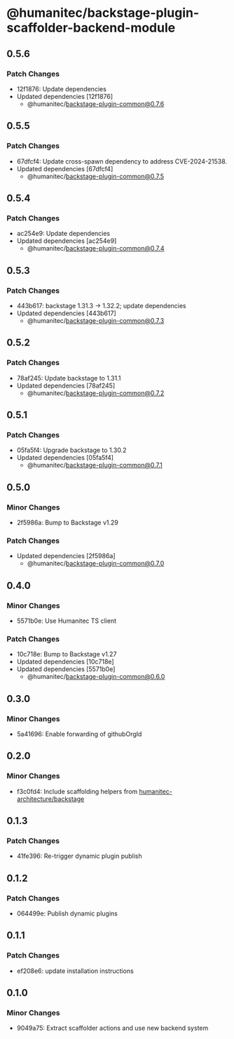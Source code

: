 # @humanitec/backstage-plugin-scaffolder-backend-module

## 0.5.6

### Patch Changes

- 12f1876: Update dependencies
- Updated dependencies [12f1876]
  - @humanitec/backstage-plugin-common@0.7.6

## 0.5.5

### Patch Changes

- 67dfcf4: Update cross-spawn dependency to address CVE-2024-21538.
- Updated dependencies [67dfcf4]
  - @humanitec/backstage-plugin-common@0.7.5

## 0.5.4

### Patch Changes

- ac254e9: Update dependencies
- Updated dependencies [ac254e9]
  - @humanitec/backstage-plugin-common@0.7.4

## 0.5.3

### Patch Changes

- 443b617: backstage 1.31.3 -> 1.32.2; update dependencies
- Updated dependencies [443b617]
  - @humanitec/backstage-plugin-common@0.7.3

## 0.5.2

### Patch Changes

- 78af245: Update backstage to 1.31.1
- Updated dependencies [78af245]
  - @humanitec/backstage-plugin-common@0.7.2

## 0.5.1

### Patch Changes

- 05fa5f4: Upgrade backstage to 1.30.2
- Updated dependencies [05fa5f4]
  - @humanitec/backstage-plugin-common@0.7.1

## 0.5.0

### Minor Changes

- 2f5986a: Bump to Backstage v1.29

### Patch Changes

- Updated dependencies [2f5986a]
  - @humanitec/backstage-plugin-common@0.7.0

## 0.4.0

### Minor Changes

- 5571b0e: Use Humanitec TS client

### Patch Changes

- 10c718e: Bump to Backstage v1.27
- Updated dependencies [10c718e]
- Updated dependencies [5571b0e]
  - @humanitec/backstage-plugin-common@0.6.0

## 0.3.0

### Minor Changes

- 5a41696: Enable forwarding of githubOrgId

## 0.2.0

### Minor Changes

- f3c0fd4: Include scaffolding helpers from [humanitec-architecture/backstage](https://github.com/humanitec-architecture/backstage)

## 0.1.3

### Patch Changes

- 41fe396: Re-trigger dynamic plugin publish

## 0.1.2

### Patch Changes

- 064499e: Publish dynamic plugins

## 0.1.1

### Patch Changes

- ef208e6: update installation instructions

## 0.1.0

### Minor Changes

- 9049a75: Extract scaffolder actions and use new backend system
